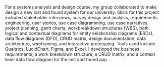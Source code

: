 For a systems analysis and design course, my group collaborated to make design a new lost and found system for our university. Skills for this project included stakeholder interviews, survey design and analysis, requirements engineering, user stories, use case diagramming, use case narratives, project planning, gantt charts, workbreakdown structures (WBS), both logical and contextual diagriams for entity eelationship diagrams (ERDs), data flow diagrams (DFD), CRUD matrix, design documentation, data architecture, wireframing, and interactive prototyping. Tools used include Qualtrics, LucidChart, Figma, and Excel. I developed the business requirements, a work breakdown structure, a CRUD matrix, and a context level data flow diagram for the lost and found app. 
